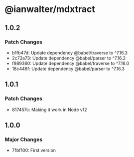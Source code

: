 # @ianwalter/mdxtract

## 1.0.2

### Patch Changes

- b1fb47d: Update dependency @babel/traverse to ^7.16.3
- 2c72a73: Update dependency @babel/parser to ^7.16.2
- f989360: Update dependency @babel/traverse to ^7.16.0
- 18c446f: Update dependency @babel/parser to ^7.16.3

## 1.0.1

### Patch Changes

- 817457c: Making it work in Node v12

## 1.0.0

### Major Changes

- 71bf100: First version
